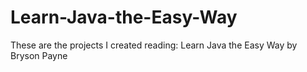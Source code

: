 # Learn-Java-the-Easy-Way

These are the projects I created reading:
Learn Java the Easy Way by Bryson Payne
